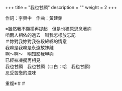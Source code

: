 +++
title = "我也甘願"
description = ""
weight = 2
+++

作詞：李興中　作曲：黃建銘

※雖然我不願擱再提起　但是也猶原思念著妳  
咱兩人相依的過去　叫我怎樣放忘記  
＃妳對我妳對我彼段綿綿的情意  
我嘛是我嘛是永遠放袜離  
啊～啊～　明知影我甲妳  
已經袜凍擱再相見  
我也甘願　我也甘願（口白：哈　我也甘願）  
忍受苦戀的滋味  

重複※＃＃